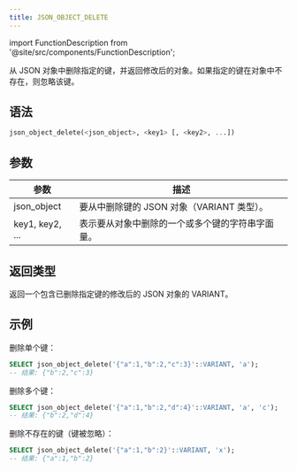 ```yaml
---
title: JSON_OBJECT_DELETE
---
```

import FunctionDescription from '@site/src/components/FunctionDescription';

<FunctionDescription description="引入或更新: v1.2.650"/>

从 JSON 对象中删除指定的键，并返回修改后的对象。如果指定的键在对象中不存在，则忽略该键。

## 语法

```sql
json_object_delete(<json_object>, <key1> [, <key2>, ...])
```

## 参数

| 参数        | 描述               |
|-----------|------------------|
| json_object | 要从中删除键的 JSON 对象（VARIANT 类型）。 |
| key1, key2, ... | 表示要从对象中删除的一个或多个键的字符串字面量。 |

## 返回类型

返回一个包含已删除指定键的修改后的 JSON 对象的 VARIANT。

## 示例

删除单个键：
```sql
SELECT json_object_delete('{"a":1,"b":2,"c":3}'::VARIANT, 'a');
-- 结果: {"b":2,"c":3}
```

删除多个键：
```sql
SELECT json_object_delete('{"a":1,"b":2,"d":4}'::VARIANT, 'a', 'c');
-- 结果: {"b":2,"d":4}
```

删除不存在的键（键被忽略）：
```sql
SELECT json_object_delete('{"a":1,"b":2}'::VARIANT, 'x');
-- 结果: {"a":1,"b":2}
```